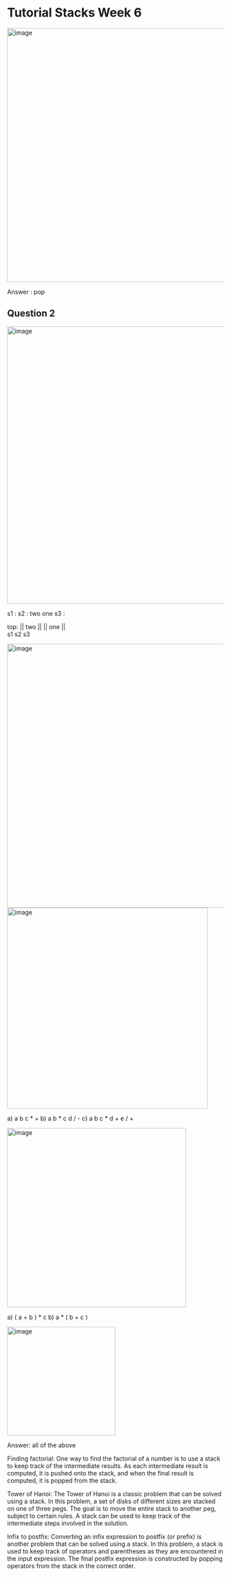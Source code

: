 # Tutorial Stacks Week 6
<img width="589" alt="image" src="https://user-images.githubusercontent.com/127722651/234826865-1c687df7-3375-4e75-8f65-98d566780b21.png">

Answer : pop

## Question 2
<img width="643" alt="image" src="https://user-images.githubusercontent.com/127722651/234827272-5c16b4bb-1e33-4bc9-9965-0216f0bc1855.png">

s1 : 
s2 : two one
s3 : 

top:      ||  two  ||
          ||  one  ||   
      s1      s2       s3
      
<img width="612" alt="image" src="https://user-images.githubusercontent.com/127722651/234828642-243cf94c-17af-4063-8c65-6e4df4d312f0.png">

<img width="466" alt="image" src="https://user-images.githubusercontent.com/127722651/234834084-a17bd2a9-d7d9-49d4-bc1d-03232725d888.png">

a)  a b c * +
b)  a b * c d / -
c)  a b c * d + e / +

<img width="416" alt="image" src="https://user-images.githubusercontent.com/127722651/234838461-0fd855e9-9c7f-42fe-936c-8c59233cece9.png">

a) ( a + b ) * c
b) a * ( b + c )

<img width="252" alt="image" src="https://user-images.githubusercontent.com/127722651/234838903-4e7d2350-1b12-4e35-9124-aebc6ddb8d87.png">

Answer: all of the above

Finding factorial: One way to find the factorial of a number is to use a stack to keep track of the intermediate results. As each intermediate result is computed, it is pushed onto the stack, and when the final result is computed, it is popped from the stack.

Tower of Hanoi: The Tower of Hanoi is a classic problem that can be solved using a stack. In this problem, a set of disks of different sizes are stacked on one of three pegs. The goal is to move the entire stack to another peg, subject to certain rules. A stack can be used to keep track of the intermediate steps involved in the solution.

Infix to postfix: Converting an infix expression to postfix (or prefix) is another problem that can be solved using a stack. In this problem, a stack is used to keep track of operators and parentheses as they are encountered in the input expression. The final postfix expression is constructed by popping operators from the stack in the correct order.

